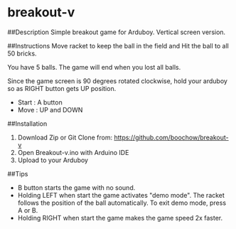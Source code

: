 # breakout-v

##Description
Simple breakout game for Arduboy. Vertical screen version.

##Instructions
Move racket to keep the ball in the field and
Hit the ball to all 50 bricks.

You have 5 balls. The game will end when you lost all balls.

Since the game screen is 90 degrees rotated clockwise, 
hold your arduboy so as RIGHT button gets UP position.

* Start : A button
* Move : UP and DOWN 

##Installation

1. Download Zip or Git Clone from: https://github.com/boochow/breakout-v
2. Open Breakout-v.ino with Arduino IDE
3. Upload to your Arduboy

##Tips

* B button starts the game with no sound.
* Holding LEFT when start the game activates "demo mode".
The racket follows the position of the ball automatically.
To exit demo mode, press A or B.
* Holding RIGHT when start the game makes the game speed
2x faster.
